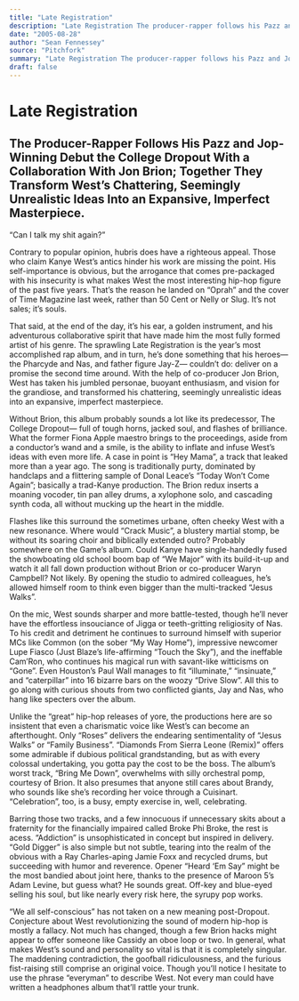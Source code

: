 ```yaml
---
title: "Late Registration"
description: "Late Registration The producer-rapper follows his Pazz and Jop-winning debut The College Dropout with a collaboration with Jon Brion. Together they transform West’s chattering, seemingly unrealistic i..."
date: "2005-08-28"
author: "Sean Fennessey"
source: "Pitchfork"
summary: "Late Registration The producer-rapper follows his Pazz and Jop-winning debut The College Dropout with a collaboration with Jon Brion. Together they transform West’s chattering, seemingly unrealistic ideas into an expansive, imperfect masterpiece. The sprawling Late Registration is the year’s most accomplished rap album. Without Brion, this album probably sounds a lot like its predecessor."
draft: false
---
```


# Late Registration

## The Producer-Rapper Follows His Pazz and Jop-Winning Debut the College Dropout With a Collaboration With Jon Brion; Together They Transform West’s Chattering, Seemingly Unrealistic Ideas Into an Expansive, Imperfect Masterpiece.

“Can I talk my shit again?”

Contrary to popular opinion, hubris does have a righteous appeal. Those who claim Kanye West’s antics hinder his work are missing the point. His self-importance is obvious, but the arrogance that comes pre-packaged with his insecurity is what makes West the most interesting hip-hop figure of the past five years. That’s the reason he landed on “Oprah” and the cover of Time Magazine last week, rather than 50 Cent or Nelly or Slug. It’s not sales; it’s souls.

That said, at the end of the day, it’s his ear, a golden instrument, and his adventurous collaborative spirit that have made him the most fully formed artist of his genre. The sprawling Late Registration is the year’s most accomplished rap album, and in turn, he’s done something that his heroes— the Pharcyde and Nas, and father figure Jay-Z— couldn’t do: deliver on a promise the second time around. With the help of co-producer Jon Brion, West has taken his jumbled personae, buoyant enthusiasm, and vision for the grandiose, and transformed his chattering, seemingly unrealistic ideas into an expansive, imperfect masterpiece.

Without Brion, this album probably sounds a lot like its predecessor, The College Dropout— full of tough horns, jacked soul, and flashes of brilliance. What the former Fiona Apple maestro brings to the proceedings, aside from a conductor’s wand and a smile, is the ability to inflate and infuse West’s ideas with even more life. A case in point is “Hey Mama”, a track that leaked more than a year ago. The song is traditionally purty, dominated by handclaps and a flittering sample of Donal Leace’s “Today Won’t Come Again”; basically a trad-Kanye production. The Brion redux inserts a moaning vocoder, tin pan alley drums, a xylophone solo, and cascading synth coda, all without mucking up the heart in the middle.

Flashes like this surround the sometimes urbane, often cheeky West with a new resonance. Where would “Crack Music”, a blustery martial stomp, be without its soaring choir and biblically extended outro? Probably somewhere on the Game’s album. Could Kanye have single-handedly fused the showboating old school boom bap of “We Major” with its build-it-up and watch it all fall down production without Brion or co-producer Waryn Campbell? Not likely. By opening the studio to admired colleagues, he’s allowed himself room to think even bigger than the multi-tracked “Jesus Walks”.

On the mic, West sounds sharper and more battle-tested, though he’ll never have the effortless insouciance of Jigga or teeth-gritting religiosity of Nas. To his credit and detriment he continues to surround himself with superior MCs like Common (on the sober “My Way Home”), impressive newcomer Lupe Fiasco (Just Blaze’s life-affirming “Touch the Sky”), and the ineffable Cam’Ron, who continues his magical run with savant-like witticisms on “Gone”. Even Houston’s Paul Wall manages to fit “illuminate,” “insinuate,” and “caterpillar” into 16 bizarre bars on the woozy “Drive Slow”. All this to go along with curious shouts from two conflicted giants, Jay and Nas, who hang like specters over the album.

Unlike the “great” hip-hop releases of yore, the productions here are so insistent that even a charismatic voice like West’s can become an afterthought. Only “Roses” delivers the endearing sentimentality of “Jesus Walks” or “Family Business”. “Diamonds From Sierra Leone (Remix)” offers some admirable if dubious political grandstanding, but as with every colossal undertaking, you gotta pay the cost to be the boss. The album’s worst track, “Bring Me Down”, overwhelms with silly orchestral pomp, courtesy of Brion. It also presumes that anyone still cares about Brandy, who sounds like she’s recording her voice through a Cuisinart. “Celebration”, too, is a busy, empty exercise in, well, celebrating.

Barring those two tracks, and a few innocuous if unnecessary skits about a fraternity for the financially impaired called Broke Phi Broke, the rest is acess. “Addiction” is unsophisticated in concept but inspired in delivery. “Gold Digger” is also simple but not subtle, tearing into the realm of the obvious with a Ray Charles-aping Jamie Foxx and recycled drums, but succeeding with humor and reverence. Opener “Heard ‘Em Say” might be the most bandied about joint here, thanks to the presence of Maroon 5’s Adam Levine, but guess what? He sounds great. Off-key and blue-eyed selling his soul, but like nearly every risk here, the syrupy pop works.

“We all self-conscious” has not taken on a new meaning post-Dropout. Conjecture about West revolutionizing the sound of modern hip-hop is mostly a fallacy. Not much has changed, though a few Brion hacks might appear to offer someone like Cassidy an oboe loop or two. In general, what makes West’s sound and personality so vital is that it is completely singular. The maddening contradiction, the goofball ridiculousness, and the furious fist-raising still comprise an original voice. Though you’ll notice I hesitate to use the phrase “everyman” to describe West. Not every man could have written a headphones album that’ll rattle your trunk.
